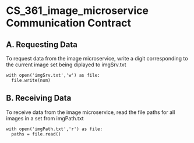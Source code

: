 # CS_361_image_microservice Communication Contract

## A. Requesting Data
To request data from the image microservice, write a digit corresponding to the current image set being diplayed to imgSrv.txt
```
with open('imgSrv.txt','w') as file:
  file.write(num)
```

## B. Receiving Data
To receive data from the image microservice, read the file paths for all images in a set from imgPath.txt
```
with open('imgPath.txt','r') as file:
  paths = file.read()
```
